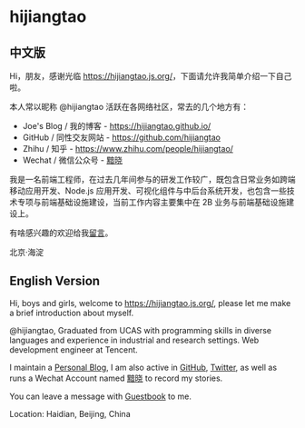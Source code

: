 # hijiangtao

## 中文版

Hi，朋友，感谢光临 <https://hijiangtao.js.org/>，下面请允许我简单介绍一下自己啦。

本人常以昵称 @hijiangtao 活跃在各网络社区，常去的几个地方有：

* Joe's Blog / 我的博客 - <https://hijiangtao.github.io/>
* GitHub / 同性交友网站 - <https://github.com/hijiangtao>
* Zhihu / 知乎 - <https://www.zhihu.com/people/hijiangtao/>
* Wechat / 微信公众号 - [黯晓](https://hijiangtao.github.io/assets/pic/qrcode_for_gh_4e090cdcbcc5_258.jpg)

我是一名前端工程师，在过去几年间参与的研发工作较广，既包含日常业务如跨端移动应用开发、Node.js 应用开发、可视化组件与中后台系统开发，也包含一些技术专项与前端基础设施建设，当前工作内容主要集中在 2B 业务与前端基础设施建设上。

有啥感兴趣的欢迎给我[留言](https://hijiangtao.github.io/guestbook)。

北京·海淀

## English Version

Hi, boys and girls, welcome to <https://hijiangtao.js.org/>, please let me make a brief introduction about myself.

@hijiangtao, Graduated from UCAS with programming skills in diverse languages and experience in industrial and research settings. Web development engineer at Tencent.

I maintain a [Personal Blog](https://hijiangtao.github.io/), I am also active in [GitHub](https://github.com/hijiangtao), [Twitter](https://twitter.com/hijiangtao), as well as runs a Wechat Account named [黯晓](https://hijiangtao.github.io/assets/pic/qrcode_for_gh_4e090cdcbcc5_258.jpg) to record my stories.

You can leave a message with [Guestbook](https://hijiangtao.github.io/guestbook) to me.

Location: Haidian, Beijing, China
